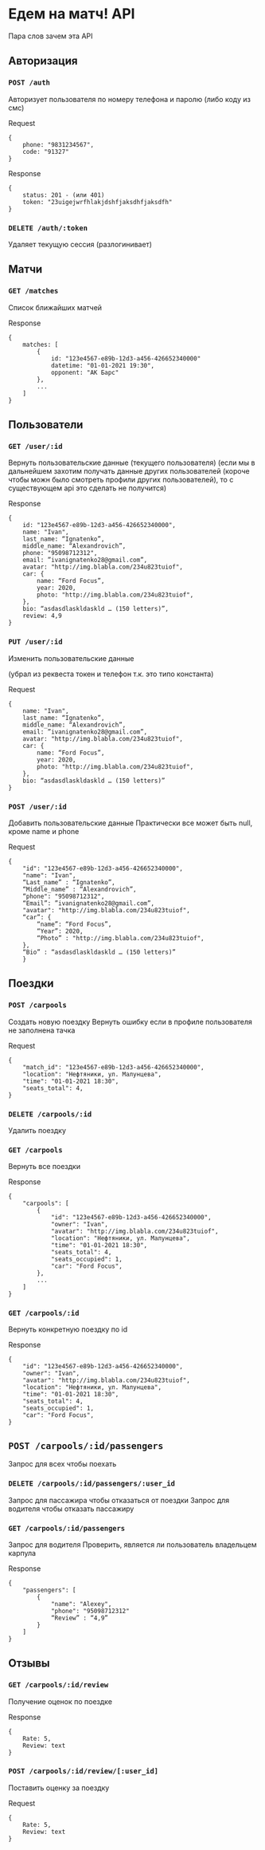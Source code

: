 # Едем на матч! API
 
Пара слов зачем эта API
 
## Авторизация
 
### `POST /auth`
 
Авторизует пользователя по номеру телефона и паролю (либо коду из смс)
 
Request
```
{
    phone: "9831234567",
    code: "91327"
}
```
 
Response
```
{
	status: 201 - (или 401)
    token: "23uigejwrfhlakjdshfjaksdhfjaksdfh"
}
```
 
### `DELETE /auth/:token`
 
Удаляет текущую сессия (разлогинивает)
 
## Матчи

### `GET /matches`

Список ближайших матчей 

Response
```
{
	matches: [
		{
			id: "123e4567-e89b-12d3-a456-426652340000"
			datetime: "01-01-2021 19:30",
			opponent: "АК Барс"
		},
		...
	]
}
```

## Пользователи
 
### `GET /user/:id`

Вернуть пользовательские данные (текущего пользователя)
(если мы в дальнейшем захотим получать данные других пользователей (короче чтобы можн было смотреть профили других пользователей), то с существующем api это сделать не получится)

Response
```
{
	id: "123e4567-e89b-12d3-a456-426652340000",
	name: "Ivan",
	last_name: “Ignatenko”,
	middle_name: “Alexandrovich”,
	phone: "95098712312",
	email: ”ivanignatenko28@gmail.com”,
	avatar: "http://img.blabla.com/234u823tuiof",
	car: {
		name: “Ford Focus”,
		year: 2020,
		photo: "http://img.blabla.com/234u823tuiof",
    },
    bio: “asdasdlaskldaskld … (150 letters)”,
	review: 4,9
}
```

### `PUT /user/:id`

Изменить пользовательские данные

(убрал из реквеста токен и телефон т.к. это типо константа)

Request 
```
{
	name: "Ivan",
	last_name: “Ignatenko”,
	middle_name: “Alexandrovich”,
	email: ”ivanignatenko28@gmail.com”,
	avatar: "http://img.blabla.com/234u823tuiof",
	car: {
		name: “Ford Focus”, 
		year: 2020,
		photo: "http://img.blabla.com/234u823tuiof",
    },
    bio: “asdasdlaskldaskld … (150 letters)”
}
```

### `POST /user/:id`

Добавить пользовательские данные
Практически все может быть null, кроме name и phone

Request 
```
{
    "id": "123e4567-e89b-12d3-a456-426652340000",
	"name": "Ivan",
	“Last_name” : “Ignatenko”,
	“Middle_name” : “Alexandrovich”,
	“phone": "95098712312",
	“Email”: ”ivanignatenko28@gmail.com”,
	"avatar": "http://img.blabla.com/234u823tuiof",
	“car”: {
		“name”: “Ford Focus”, 
		“Year”: 2020,
		“Photo” : "http://img.blabla.com/234u823tuiof",
    },
    “Bio” : “asdasdlaskldaskld … (150 letters)”
    }
```
 
## Поездки

### `POST /carpools`

Создать новую поездку
Вернуть ошибку если в профиле пользователя не заполнена тачка

Request 
```
{
	"match_id": "123e4567-e89b-12d3-a456-426652340000",
	"location": "Нефтяники, ул. Малунцева",
	"time": "01-01-2021 18:30",
	"seats_total": 4,
}
```
 
### `DELETE /carpools/:id`

Удалить поездку

### `GET /carpools`

Вернуть все поездки

Response
```
{
	"carpools": [
		{
			"id": "123e4567-e89b-12d3-a456-426652340000",
			"owner": "Ivan",
			"avatar": "http://img.blabla.com/234u823tuiof",
			"location": "Нефтяники, ул. Малунцева",
			"time": "01-01-2021 18:30",
			"seats_total": 4,
			"seats_occupied": 1,
			"car": "Ford Focus",
		},
		...
	]
}
```

### `GET /carpools/:id`

Вернуть конкретную поездку по id

Response
```
{
	"id": "123e4567-e89b-12d3-a456-426652340000",
	"owner": "Ivan",
	"avatar": "http://img.blabla.com/234u823tuiof",
	"location": "Нефтяники, ул. Малунцева",
	"time": "01-01-2021 18:30",
	"seats_total": 4,
	"seats_occupied": 1,
	"car": "Ford Focus",
}
```

## `POST /carpools/:id/passengers`

Запрос для всех чтобы поехать

### `DELETE /carpools/:id/passengers/:user_id`

Запрос для пассажира чтобы отказаться от поездки
Запрос для водителя чтобы отказать пассажиру

### `GET /carpools/:id/passengers`

Запрос для водителя
Проверить, является ли пользователь владельцем карпула

Response
```
{
	"passengers": [
		{
			"name": "Alexey",
			"phone": "95098712312"
			“Review” : “4,9”
		}
	]
}
```

## Отзывы

### `GET /carpools/:id/review`

Получение оценок по поездке

Response
```
{
	Rate: 5,
	Review: text
}
```

### `POST /carpools/:id/review/[:user_id]`

Поставить оценку за поездку

Request
```
{
	Rate: 5,
	Review: text
}
```